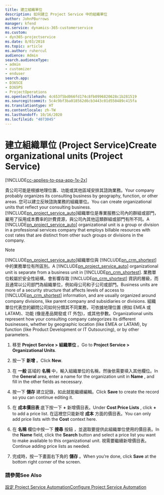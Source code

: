 ```yaml
---
title: 建立組織單位
description: 如何建立 Project Service 中的組織單位
author: JohnPBurrows
manager: kfend
ms.service: dynamics-365-customerservice
ms.custom:
- dyn365-projectservice
ms.date: 8/03/2018
ms.topic: article
ms.author: ruhercul
audience: Admin
search.audienceType:
- admin
- customizer
- enduser
search.app:
- D365CE
- D365PS
- ProjectOperations
ms.openlocfilehash: 4c653f5bd066fd174c8fb0996820628c1b281519
ms.sourcegitcommit: 5c4c9bf3ba018562d6cb3443c01d550489c415fa
ms.translationtype: HT
ms.contentlocale: zh-TW
ms.lasthandoff: 10/16/2020
ms.locfileid: "4073045"
---
```

# <a name="create-organizational-units-project-service"></a><span data-ttu-id="63dc4-103">建立組織單位 (Project Service)</span><span class="sxs-lookup"><span data-stu-id="63dc4-103">Create organizational units (Project Service)</span></span>

[!INCLUDE[cc-applies-to-psa-app-1x-2x](../includes/cc-applies-to-psa-app-1x-2x.md)]

<span data-ttu-id="63dc4-104">貴公司可能是根據地理位置、功能或其他區域安排其諮詢業務。</span><span class="sxs-lookup"><span data-stu-id="63dc4-104">Your company probably organizes its consulting business by geography, function, or other areas.</span></span> <span data-ttu-id="63dc4-105">您可以建立反映諮詢業務的組織單位。</span><span class="sxs-lookup"><span data-stu-id="63dc4-105">You can create organizational units that reflect your consulting business.</span></span> <span data-ttu-id="63dc4-106">[!INCLUDE[pn_project_service_auto](../includes/pn-project-service-auto.md)]組織單位是專業服務公司內的群組或部門，雇用了採用成本費率的計費資源，與公司內其他這類群組或部門有所不同。</span><span class="sxs-lookup"><span data-stu-id="63dc4-106">A [!INCLUDE[pn_project_service_auto](../includes/pn-project-service-auto.md)] organizational unit is a group or division in a professional services company that employs billable resources with cost rates that are distinct from other such groups or divisions in the company.</span></span>  
  
> [!NOTE]
>  <span data-ttu-id="63dc4-107">[!INCLUDE[pn_project_service_auto](../includes/pn-project-service-auto.md)]組織單位與 [!INCLUDE[pn_crm_shortest](../includes/pn-crm-shortest.md)] 中的業務單位有所區別。</span><span class="sxs-lookup"><span data-stu-id="63dc4-107">A [!INCLUDE[pn_project_service_auto](../includes/pn-project-service-auto.md)] organizational unit is separate from a business unit in [!INCLUDE[pn_crm_shortest](../includes/pn-crm-shortest.md)].</span></span> <span data-ttu-id="63dc4-108">業務單位較屬於安全性結構，會影響存取 [!INCLUDE[pn_crm_shortest](../includes/pn-crm-shortest.md)] 資訊的層級，而且通常以公司部門為組織單位，例如母公司和子公司或部門。</span><span class="sxs-lookup"><span data-stu-id="63dc4-108">Business units are more of a security structure that affects levels of access to [!INCLUDE[pn_crm_shortest](../includes/pn-crm-shortest.md)] information, and are usually organized around company divisions, like parent company and subsidiaries or divisions.</span></span> <span data-ttu-id="63dc4-109">組織單位代表您的顧問公司如何分類其不同業務，可依據地理位置 (例如 EMEA 或 LATAM)、功能 (像是產品開發或 IT 外包)，或其他參數。</span><span class="sxs-lookup"><span data-stu-id="63dc4-109">Organizational units represent how your consulting company categorizes its different businesses, whether by geographic location (like EMEA or LATAM), by function (like Product Development or IT Outsourcing), or by other parameters.</span></span>  
  
1.  <span data-ttu-id="63dc4-110">移至 **Project Service > 組織單位** 。</span><span class="sxs-lookup"><span data-stu-id="63dc4-110">Go to **Project Service > Organizational Units**.</span></span>  
  
2.  <span data-ttu-id="63dc4-111">按一下 **新增** 。</span><span class="sxs-lookup"><span data-stu-id="63dc4-111">Click **New**.</span></span>  
  
3.  <span data-ttu-id="63dc4-112">在 **一般** 區域的 **名稱** 中，輸入組織單位的名稱，然後依需要填入其他欄位。</span><span class="sxs-lookup"><span data-stu-id="63dc4-112">In the **General** area, enter a name for the organization unit in **Name** , and fill in the other fields as necessary.</span></span>  
  
4.  <span data-ttu-id="63dc4-113">按一下 **儲存** 建立記錄，如此就能繼續編輯。</span><span class="sxs-lookup"><span data-stu-id="63dc4-113">Click **Save** to create the record so you can continue editing it.</span></span>  
  
5.  <span data-ttu-id="63dc4-114">在 **成本價目表** 底下按一下 **+** 新增價目表。</span><span class="sxs-lookup"><span data-stu-id="63dc4-114">Under **Cost Price Lists** , click **+** to add a price list.</span></span> <span data-ttu-id="63dc4-115">在這裡您只能新增 **成本** 方面的價目表。</span><span class="sxs-lookup"><span data-stu-id="63dc4-115">You can only add price lists with the **Cost** context here.</span></span>  
  
6.  <span data-ttu-id="63dc4-116">在 **名稱** 欄位中按一下 **搜尋** 按鈕 ，並選取要提供此組織單位使用的價目表。</span><span class="sxs-lookup"><span data-stu-id="63dc4-116">In the **Name** field, click the **Search** button and select a price list you want to make available to this organizational unit.</span></span> <span data-ttu-id="63dc4-117">視需要繼續新增價目表。</span><span class="sxs-lookup"><span data-stu-id="63dc4-117">Continue adding price lists as needed.</span></span>  
  
7.  <span data-ttu-id="63dc4-118">完成時，按一下畫面右下角的 **儲存** 。</span><span class="sxs-lookup"><span data-stu-id="63dc4-118">When you’re done, click **Save** at the bottom right corner of the screen.</span></span>  
  
### <a name="see-also"></a><span data-ttu-id="63dc4-119">請參閱</span><span class="sxs-lookup"><span data-stu-id="63dc4-119">See Also</span></span>  
 [<span data-ttu-id="63dc4-120">設定 Project Service Automation</span><span class="sxs-lookup"><span data-stu-id="63dc4-120">Configure Project Service Automation</span></span>](../psa/configure.md)
